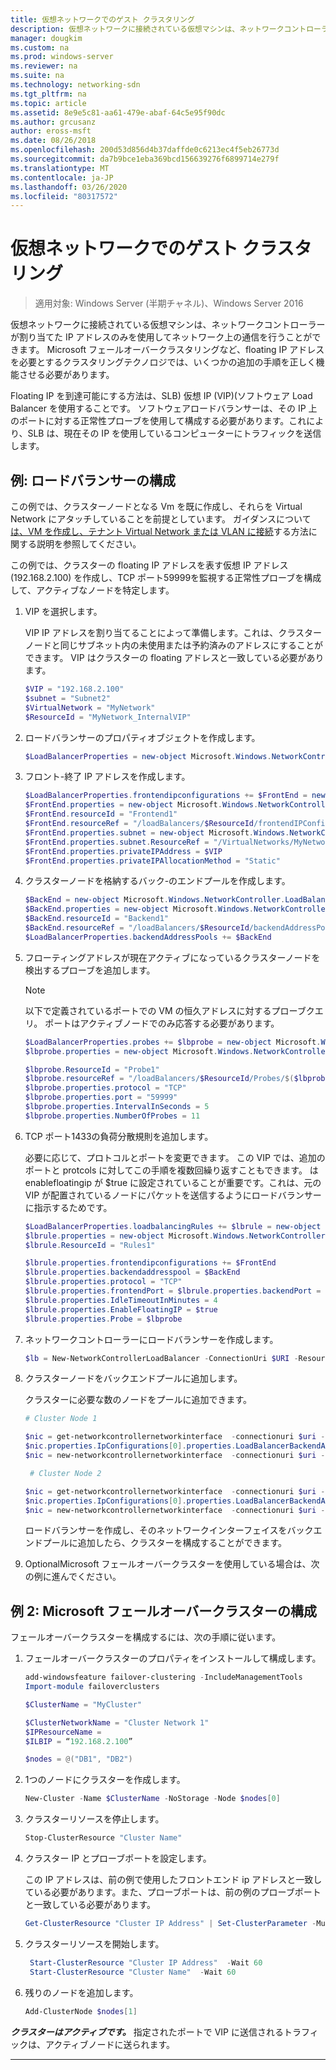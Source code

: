 ```yaml
---
title: 仮想ネットワークでのゲスト クラスタリング
description: 仮想ネットワークに接続されている仮想マシンは、ネットワークコントローラーが割り当てた IP アドレスのみを使用してネットワーク上の通信を行うことができます。  Microsoft フェールオーバークラスタリングなど、floating IP アドレスを必要とするクラスタリングテクノロジでは、いくつかの追加の手順を正しく機能させる必要があります。
manager: dougkim
ms.custom: na
ms.prod: windows-server
ms.reviewer: na
ms.suite: na
ms.technology: networking-sdn
ms.tgt_pltfrm: na
ms.topic: article
ms.assetid: 8e9e5c81-aa61-479e-abaf-64c5e95f90dc
ms.author: grcusanz
author: eross-msft
ms.date: 08/26/2018
ms.openlocfilehash: 200d53d856d4b37daffde0c6213ec4f5eb26773d
ms.sourcegitcommit: da7b9bce1eba369bcd156639276f6899714e279f
ms.translationtype: MT
ms.contentlocale: ja-JP
ms.lasthandoff: 03/26/2020
ms.locfileid: "80317572"
---
```

# <a name="guest-clustering-in-a-virtual-network"></a>仮想ネットワークでのゲスト クラスタリング

>適用対象: Windows Server (半期チャネル)、Windows Server 2016

仮想ネットワークに接続されている仮想マシンは、ネットワークコントローラーが割り当てた IP アドレスのみを使用してネットワーク上の通信を行うことができます。  Microsoft フェールオーバークラスタリングなど、floating IP アドレスを必要とするクラスタリングテクノロジでは、いくつかの追加の手順を正しく機能させる必要があります。

Floating IP を到達可能にする方法は、SLB\) 仮想 IP \(VIP\)\(ソフトウェア Load Balancer を使用することです。  ソフトウェアロードバランサーは、その IP 上のポートに対する正常性プローブを使用して構成する必要があります。これにより、SLB は、現在その IP を使用しているコンピューターにトラフィックを送信します。


## <a name="example-load-balancer-configuration"></a>例: ロードバランサーの構成

この例では、クラスターノードとなる Vm を既に作成し、それらを Virtual Network にアタッチしていることを前提としています。  ガイダンスについて[は、VM を作成し、テナント Virtual Network または VLAN に接続](https://technet.microsoft.com/windows-server-docs/networking/sdn/manage/create-a-tenant-vm)する方法に関する説明を参照してください。  

この例では、クラスターの floating IP アドレスを表す仮想 IP アドレス (192.168.2.100) を作成し、TCP ポート59999を監視する正常性プローブを構成して、アクティブなノードを特定します。

1. VIP を選択します。<p>VIP IP アドレスを割り当てることによって準備します。これは、クラスターノードと同じサブネット内の未使用または予約済みのアドレスにすることができます。  VIP はクラスターの floating アドレスと一致している必要があります。

   ```PowerShell
   $VIP = "192.168.2.100"
   $subnet = "Subnet2"
   $VirtualNetwork = "MyNetwork"
   $ResourceId = "MyNetwork_InternalVIP"
   ```

2. ロードバランサーのプロパティオブジェクトを作成します。

   ```PowerShell
   $LoadBalancerProperties = new-object Microsoft.Windows.NetworkController.LoadBalancerProperties
   ```

3. フロント\-終了 IP アドレスを作成します。

   ```PowerShell
   $LoadBalancerProperties.frontendipconfigurations += $FrontEnd = new-object Microsoft.Windows.NetworkController.LoadBalancerFrontendIpConfiguration
   $FrontEnd.properties = new-object Microsoft.Windows.NetworkController.LoadBalancerFrontendIpConfigurationProperties
   $FrontEnd.resourceId = "Frontend1"
   $FrontEnd.resourceRef = "/loadBalancers/$ResourceId/frontendIPConfigurations/$($FrontEnd.resourceId)"
   $FrontEnd.properties.subnet = new-object Microsoft.Windows.NetworkController.Subnet
   $FrontEnd.properties.subnet.ResourceRef = "/VirtualNetworks/MyNetwork/Subnets/Subnet2"
   $FrontEnd.properties.privateIPAddress = $VIP
   $FrontEnd.properties.privateIPAllocationMethod = "Static"
   ```

4. クラスターノードを格納するバック\-のエンドプールを作成します。

   ```PowerShell
   $BackEnd = new-object Microsoft.Windows.NetworkController.LoadBalancerBackendAddressPool
   $BackEnd.properties = new-object Microsoft.Windows.NetworkController.LoadBalancerBackendAddressPoolProperties
   $BackEnd.resourceId = "Backend1"
   $BackEnd.resourceRef = "/loadBalancers/$ResourceId/backendAddressPools/$($BackEnd.resourceId)"
   $LoadBalancerProperties.backendAddressPools += $BackEnd
   ```

5. フローティングアドレスが現在アクティブになっているクラスターノードを検出するプローブを追加します。 

   >[!NOTE]
   >以下で定義されているポートでの VM の恒久アドレスに対するプローブクエリ。  ポートはアクティブノードでのみ応答する必要があります。 

   ```PowerShell
   $LoadBalancerProperties.probes += $lbprobe = new-object Microsoft.Windows.NetworkController.LoadBalancerProbe
   $lbprobe.properties = new-object Microsoft.Windows.NetworkController.LoadBalancerProbeProperties

   $lbprobe.ResourceId = "Probe1"
   $lbprobe.resourceRef = "/loadBalancers/$ResourceId/Probes/$($lbprobe.resourceId)"
   $lbprobe.properties.protocol = "TCP"
   $lbprobe.properties.port = "59999"
   $lbprobe.properties.IntervalInSeconds = 5
   $lbprobe.properties.NumberOfProbes = 11
   ```

6. TCP ポート1433の負荷分散規則を追加します。<p>必要に応じて、プロトコルとポートを変更できます。  この VIP では、追加のポートと protcols に対してこの手順を複数回繰り返すこともできます。  は enablefloatingip が $true に設定されていることが重要です。これは、元の VIP が配置されているノードにパケットを送信するようにロードバランサーに指示するためです。

   ```PowerShell
   $LoadBalancerProperties.loadbalancingRules += $lbrule = new-object Microsoft.Windows.NetworkController.LoadBalancingRule
   $lbrule.properties = new-object Microsoft.Windows.NetworkController.LoadBalancingRuleProperties
   $lbrule.ResourceId = "Rules1"

   $lbrule.properties.frontendipconfigurations += $FrontEnd
   $lbrule.properties.backendaddresspool = $BackEnd 
   $lbrule.properties.protocol = "TCP"
   $lbrule.properties.frontendPort = $lbrule.properties.backendPort = 1433 
   $lbrule.properties.IdleTimeoutInMinutes = 4
   $lbrule.properties.EnableFloatingIP = $true
   $lbrule.properties.Probe = $lbprobe
   ```

7. ネットワークコントローラーにロードバランサーを作成します。

   ```PowerShell
   $lb = New-NetworkControllerLoadBalancer -ConnectionUri $URI -ResourceId $ResourceId -Properties $LoadBalancerProperties -Force
   ```

8. クラスターノードをバックエンドプールに追加します。<p>クラスターに必要な数のノードをプールに追加できます。

   ```PowerShell
   # Cluster Node 1

   $nic = get-networkcontrollernetworkinterface  -connectionuri $uri -resourceid "ClusterNode1_Network-Adapter"
   $nic.properties.IpConfigurations[0].properties.LoadBalancerBackendAddressPools += $lb.properties.backendaddresspools[0]
   $nic = new-networkcontrollernetworkinterface  -connectionuri $uri -resourceid $nic.resourceid -properties $nic.properties -force

    # Cluster Node 2

   $nic = get-networkcontrollernetworkinterface  -connectionuri $uri -resourceid "ClusterNode2_Network-Adapter"
   $nic.properties.IpConfigurations[0].properties.LoadBalancerBackendAddressPools += $lb.properties.backendaddresspools[0]
   $nic = new-networkcontrollernetworkinterface  -connectionuri $uri -resourceid $nic.resourceid -properties $nic.properties -force
   ```

   ロードバランサーを作成し、そのネットワークインターフェイスをバックエンドプールに追加したら、クラスターを構成することができます。  

9. OptionalMicrosoft フェールオーバークラスターを使用している場合は、次の例に進んでください。 

## <a name="example-2-configuring-a-microsoft-failover-cluster"></a>例 2: Microsoft フェールオーバークラスターの構成

フェールオーバークラスターを構成するには、次の手順に従います。

1. フェールオーバークラスターのプロパティをインストールして構成します。

   ```PowerShell
   add-windowsfeature failover-clustering -IncludeManagementTools
   Import-module failoverclusters

   $ClusterName = "MyCluster"
   
   $ClusterNetworkName = "Cluster Network 1"
   $IPResourceName =  
   $ILBIP = “192.168.2.100” 

   $nodes = @("DB1", "DB2")
   ```

2. 1つのノードにクラスターを作成します。

   ```PowerShell
   New-Cluster -Name $ClusterName -NoStorage -Node $nodes[0]
   ```

3. クラスターリソースを停止します。

   ```PowerShell
   Stop-ClusterResource "Cluster Name" 
   ```

4. クラスター IP とプローブポートを設定します。<p>この IP アドレスは、前の例で使用したフロントエンド ip アドレスと一致している必要があります。また、プローブポートは、前の例のプローブポートと一致している必要があります。

   ```PowerShell
   Get-ClusterResource "Cluster IP Address" | Set-ClusterParameter -Multiple @{"Address"="$ILBIP";"ProbePort"="59999";"SubnetMask"="255.255.255.255";"Network"="$ClusterNetworkName";"EnableDhcp"=0}
   ```

5. クラスターリソースを開始します。

   ```PowerShell
    Start-ClusterResource "Cluster IP Address"  -Wait 60 
    Start-ClusterResource "Cluster Name"  -Wait 60 
   ```

6. 残りのノードを追加します。

   ```PowerShell
   Add-ClusterNode $nodes[1]
   ```

_**クラスターはアクティブです。**_ 指定されたポートで VIP に送信されるトラフィックは、アクティブノードに送られます。

---
